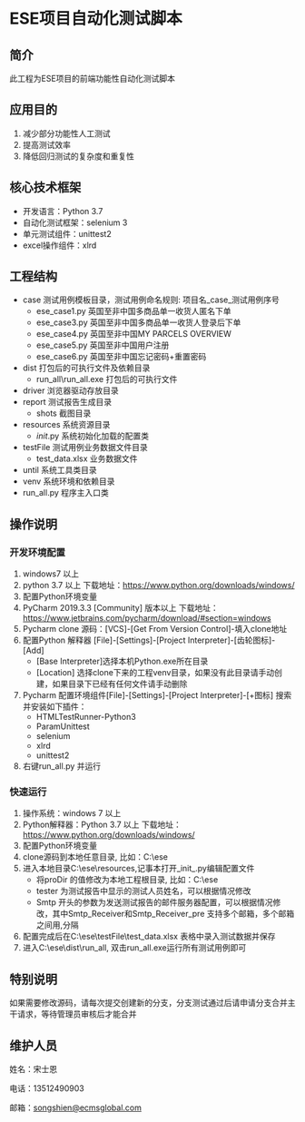 # ESE项目自动化测试脚本

## 简介

此工程为ESE项目的前端功能性自动化测试脚本

## 应用目的

1. 减少部分功能性人工测试
2. 提高测试效率
3. 降低回归测试的复杂度和重复性
   
## 核心技术框架

- 开发语言：Python 3.7
- 自动化测试框架：selenium 3
- 单元测试组件：unittest2
- excel操作组件：xlrd

## 工程结构
- case 测试用例模板目录，测试用例命名规则: 项目名_case_测试用例序号 
    - ese_case1.py 英国至非中国多商品单一收货人匿名下单
    - ese_case3.py 英国至非中国多商品单一收货人登录后下单
    - ese_case4.py 英国至非中国MY PARCELS OVERVIEW
    - ese_case5.py 英国至非中国用户注册
    - ese_case6.py 英国至非中国忘记密码+重置密码
- dist 打包后的可执行文件及依赖目录
    - run_all\run_all.exe 打包后的可执行文件
- driver 浏览器驱动存放目录
- report 测试报告生成目录
    - shots 截图目录
- resources 系统资源目录
    - _init_.py 系统初始化加载的配置类
- testFile 测试用例业务数据文件目录
    - test_data.xlsx 业务数据文件
- until 系统工具类目录
- venv 系统环境和依赖目录
- run_all.py 程序主入口类

## 操作说明
### 开发环境配置
1. windows7 以上
2. python 3.7 以上
下载地址：https://www.python.org/downloads/windows/
3. 配置Python环境变量
4. PyCharm 2019.3.3 [Community] 版本以上
下载地址：https://www.jetbrains.com/pycharm/download/#section=windows
5. Pycharm clone 源码：[VCS]-[Get From Version Control]-填入clone地址
6. 配置Python 解释器 [File]-[Settings]-[Project Interpreter]-[齿轮图标]-[Add]
    - [Base Interpreter]选择本机Python.exe所在目录
    - [Location] 选择clone下来的工程venv目录，如果没有此目录请手动创建，如果目录下已经有任何文件请手动删除
7. Pycharm 配置环境组件[File]-[Settings]-[Project Interpreter]-[+图标] 搜索并安装如下插件：
    - HTMLTestRunner-Python3
    - ParamUnittest
    - selenium
    - xlrd
    - unittest2
8. 右键run_all.py 并运行

### 快速运行
1. 操作系统：windows 7 以上
2. Python解释器：Python 3.7 以上
下载地址：https://www.python.org/downloads/windows/
3. 配置Python环境变量
4. clone源码到本地任意目录, 比如：C:\ese
5. 进入本地目录C:\ese\resources,记事本打开_init_.py编辑配置文件
    - 将proDir 的值修改为本地工程根目录, 比如：C:\ese
    - tester 为测试报告中显示的测试人员姓名，可以根据情况修改
    - Smtp 开头的参数为发送测试报告的邮件服务器配置，可以根据情况修改，其中Smtp_Receiver和Smtp_Receiver_pre 支持多个邮箱，多个邮箱之间用,分隔
6. 配置完成后在C:\ese\testFile\test_data.xlsx 表格中录入测试数据并保存
7. 进入C:\ese\dist\run_all, 双击run_all.exe运行所有测试用例即可

## 特别说明
如果需要修改源码，请每次提交创建新的分支，分支测试通过后请申请分支合并主干请求，等待管理员审核后才能合并

## 维护人员

姓名：宋士恩  

电话：13512490903

邮箱：songshien@ecmsglobal.com



